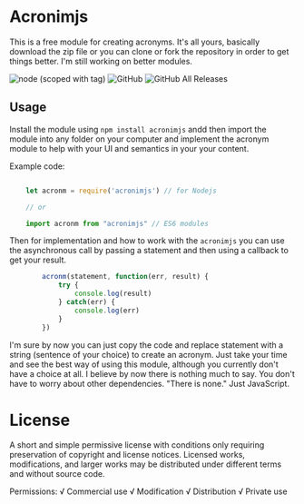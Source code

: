 # Acronimjs

This is a free module for creating acronyms. It's all yours, basically download the zip file or you can clone or fork the repository in order to get things better. I'm still working on better modules. 

![node (scoped with tag)](https://img.shields.io/node/v/@stdlib/stdlib/latest.svg?style=for-the-badge) ![GitHub](https://img.shields.io/github/license/mashape/apistatus.svg?style=for-the-badge) ![GitHub All Releases](https://img.shields.io/github/downloads/atom/atom/total.svg?style=for-the-badge)

## Usage 

Install the module using `npm install acronimjs` andd then import the module into any folder on your computer and implement the acronym module to help with your UI and semantics in your your content.

Example code:

```javascript 

    let acronm = require('acronimjs') // for Nodejs

    // or

    import acronm from "acronimjs" // ES6 modules

```

Then for implementation and how to work with the `acronimjs` you can use the asynchronous call by passing a statement and then using a callback to get your result. 


```javascript
        acronm(statement, function(err, result) {
            try {
                console.log(result)
            } catch(err) {
                console.log(err)
            }
        })
```

I'm sure by now you can just copy the code and replace statement with a string (sentence of your choice) to create an acronym. Just take your time and see the best way of using this module, although you currently don't have a choice at all. I believe by now there is nothing much to say. You don't have to worry about other dependencies. "There is none." Just JavaScript.

# License

A short and simple permissive license with conditions only requiring preservation of copyright and license notices. Licensed works, modifications, and larger works may be distributed under different terms and without source code. 

Permissions:
   √    Commercial use
   √    Modification
   √    Distribution
   √    Private use
